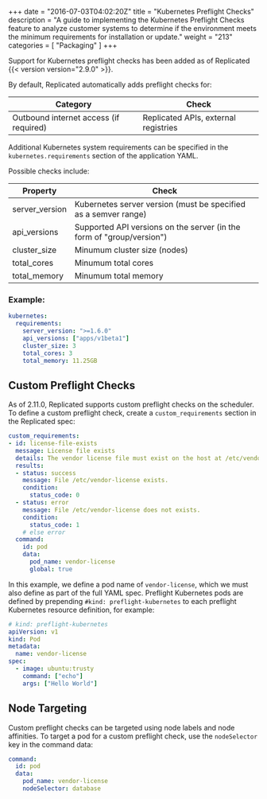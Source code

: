 +++
date = "2016-07-03T04:02:20Z"
title = "Kubernetes Preflight Checks"
description = "A guide to implementing the Kubernetes Preflight Checks feature to analyze customer systems to determine if the environment meets the minimum requirements for installation or update."
weight = "213"
categories = [ "Packaging" ]
+++

Support for Kubernetes preflight checks has been added as of Replicated {{< version version="2.9.0" >}}.

By default, Replicated automatically adds preflight checks for:

| **Category** | **Check** |
|--------------|-----------|
| Outbound internet access (if required) | Replicated APIs, external registries |

Additional Kubernetes system requirements can be specified in the `kubernetes.requirements` section of the application YAML.

Possible checks include:

| **Property** | **Check** |
|--------------|-----------|
| server_version | Kubernetes server version (must be specified as a semver range) |
| api_versions | Supported API versions on the server (in the form of "group/version") |
| cluster_size | Minumum cluster size (nodes) |
| total_cores | Minumum total cores |
| total_memory | Minumum total memory |

### Example:

```yaml
kubernetes:
  requirements:
    server_version: ">=1.6.0"
    api_versions: ["apps/v1beta1"]
    cluster_size: 3
    total_cores: 3
    total_memory: 11.25GB
```

## Custom Preflight Checks

As of 2.11.0, Replicated supports custom preflight checks on the scheduler. To define a custom preflight check, create a `custom_requirements` section in the Replicated spec:

```yaml
custom_requirements:
- id: license-file-exists
  message: License file exists
  details: The vendor license file must exist on the host at /etc/vendor-license
  results:
  - status: success
    message: File /etc/vendor-license exists.
    condition:
      status_code: 0
  - status: error
    message: File /etc/vendor-license does not exists.
    condition:
      status_code: 1
    # else error
  command:
    id: pod
    data:
      pod_name: vendor-license
      global: true
```

In this example, we define a pod name of `vendor-license`, which we must also define as part of the full YAML spec. Preflight Kubernetes pods are defined by prepending `#kind: preflight-kubernetes` to each preflight Kubernetes resource definition, for example:

```yaml
# kind: preflight-kubernetes
apiVersion: v1
kind: Pod
metadata:
  name: vendor-license
spec:
  - image: ubuntu:trusty
    command: ["echo"]
    args: ["Hello World"]
```

## Node Targeting

Custom preflight checks can be targeted using node labels and node affinities. To target a pod for a custom preflight check, use the `nodeSelector` key in the command data:

```yaml
command:
  id: pod
  data:
    pod_name: vendor-license
    nodeSelector: database
```